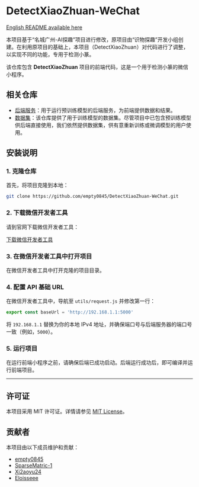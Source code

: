 # DetectXiaoZhuan-WeChat

[English README available here](README.md)

本项目基于“名城广州-AI探趣”项目进行修改，原项目由“识物探趣”开发小组创建。在利用原项目的基础上，本项目（DetectXiaoZhuan）对代码进行了调整，以实现不同的功能，专用于检测小篆。

该仓库包含 **DetectXiaoZhuan** 项目的前端代码，这是一个用于检测小篆的微信小程序。

## 相关仓库

- [后端服务](https://github.com/empty0845/DetectXiaoZhuan-Backend.git)：用于运行预训练模型的后端服务，为前端提供数据和结果。
- [数据集](https://github.com/empty0845/DetectXiaoZhuan-Dataset.git)：该仓库提供了用于训练模型的数据集。尽管项目中已包含预训练模型供后端直接使用，我们依然提供数据集，供有意重新训练或微调模型的用户使用。

## **安装说明**

### 1. 克隆仓库
首先，将项目克隆到本地：

```bash
git clone https://github.com/empty0845/DetectXiaoZhuan-WeChat.git
```

### 2. 下载微信开发者工具
请到官网下载微信开发者工具：

[下载微信开发者工具](https://developers.weixin.qq.com/miniprogram/dev/devtools/download.html)

### 3. 在微信开发者工具中打开项目
在微信开发者工具中打开克隆的项目目录。

### 4. 配置 API 基础 URL
在微信开发者工具中，导航至 `utils/request.js` 并修改第一行：

```javascript
export const baseUrl = 'http://192.168.1.1:5000'
```

将 `192.168.1.1` 替换为你的本地 IPv4 地址，并确保端口号与后端服务器的端口号一致（例如，`5000`）。

### 5. 运行项目
在运行前端小程序之前，请确保后端已成功启动。后端运行成功后，即可编译并运行前端项目。

---

## **许可证**

本项目采用 MIT 许可证。详情请参见 [MIT License](https://opensource.org/licenses/MIT)。

## 贡献者

本项目由以下成员维护和贡献：

- [empty0845](https://github.com/empty0845)
- [SparseMatric-1](https://github.com/SparseMatric-1)
- [Xi2aoyu24](https://github.com/Xi2aoyu24)
- [Eloisseee](https://github.com/Eloisseee)
